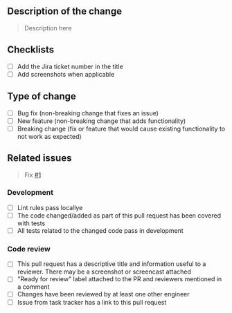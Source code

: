 ## Description of the change

> Description here

## Checklists
- [ ] Add the Jira ticket number in the title
- [ ] Add screenshots when applicable

## Type of change
- [ ] Bug fix (non-breaking change that fixes an issue)
- [ ] New feature (non-breaking change that adds functionality)
- [ ] Breaking change (fix or feature that would cause existing functionality to not work as expected)

## Related issues
> Fix [#1]() 

### Development

- [ ] Lint rules pass locallye
- [ ] The code changed/added as part of this pull request has been covered with tests
- [ ] All tests related to the changed code pass in development

### Code review 

- [ ]  This pull request has a descriptive title and information useful to a reviewer. There may be a screenshot or screencast attached
- [ ] "Ready for review" label attached to the PR and reviewers mentioned in a comment
- [ ] Changes have been reviewed by at least one other engineer
- [ ] Issue from task tracker has a link to this pull request
